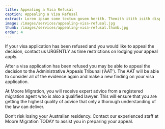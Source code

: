 ```yaml
---
title: Appealing a Visa Refusal
caption: Appealing a Visa Refusal
extract: Lorem ipsum some textum gosem herith. Thenith itith isith displayeth henceforeth.
image: /images/services/appealing-visa-refusal.jpg
thumb: /images/services/appealing-visa-refusal.thumb.jpg
order: 4
---
```

If your visa application has been refused and you would like to appeal the decision, contact us URGENTLY as time restrictions on lodging your appeal apply.

After a visa application has been refused you may be able to appeal the decision to the Administrative Appeals Tribunal (‘AAT’). The AAT will be able to consider all of the evidence again and make a new finding on your visa application. 

At Moore Migration, you will receive expert advice from a registered migration agent who is also a qualified lawyer. This will ensure that you are getting the highest quality of advice that only a thorough understanding of the law can deliver. 

Don’t risk losing your Australian residency. Contact our experienced staff at Moore Migration TODAY to assist you in preparing your appeal.
